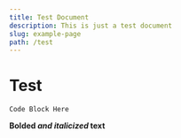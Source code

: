 ```yaml
---
title: Test Document
description: This is just a test document
slug: example-page
path: /test
---
```


# Test

```
Code Block Here
```

**Bolded _and italicized_ text**

